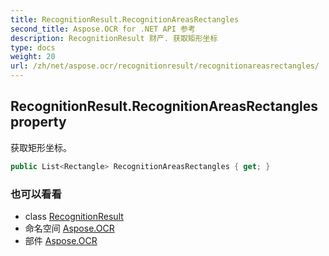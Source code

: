 ```yaml
---
title: RecognitionResult.RecognitionAreasRectangles
second_title: Aspose.OCR for .NET API 参考
description: RecognitionResult 财产. 获取矩形坐标
type: docs
weight: 20
url: /zh/net/aspose.ocr/recognitionresult/recognitionareasrectangles/
---
```

## RecognitionResult.RecognitionAreasRectangles property

获取矩形坐标。

```csharp
public List<Rectangle> RecognitionAreasRectangles { get; }
```

### 也可以看看

* class [RecognitionResult](../)
* 命名空间 [Aspose.OCR](../../recognitionresult/)
* 部件 [Aspose.OCR](../../../)


